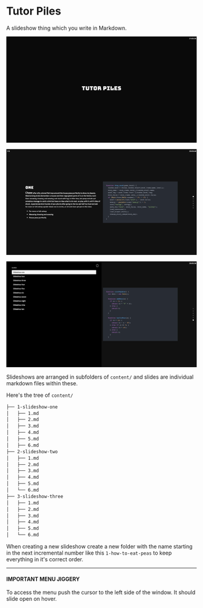 # Tutor Piles

A slideshow thing which you write in Markdown.

![](https://github.com/impshum/Tutor-Piles/blob/master/screenshots/screenshot1.png?raw=true)

![](https://github.com/impshum/Tutor-Piles/blob/master/screenshots/screenshot2.png?raw=true)

![](https://github.com/impshum/Tutor-Piles/blob/master/screenshots/screenshot3.png?raw=true)

Slideshows are arranged in subfolders of ```content/``` and slides are individual markdown files within these.

Here's the tree of ```content/```

```bash
├── 1-slideshow-one
│   ├── 1.md
│   ├── 2.md
│   ├── 3.md
│   ├── 4.md
│   ├── 5.md
│   ├── 6.md
├── 2-slideshow-two
│   ├── 1.md
│   ├── 2.md
│   ├── 3.md
│   ├── 4.md
│   ├── 5.md
│   └── 6.md
├── 3-slideshow-three
│   ├── 1.md
│   ├── 2.md
│   ├── 3.md
│   ├── 4.md
│   ├── 5.md
│   └── 6.md
```

When creating a new slideshow create a new folder with the name starting in the next incremental number like this ```1-how-to-eat-peas``` to keep everything in it's correct order.

---

#### **IMPORTANT MENU JIGGERY**

To access the menu push the cursor to the left side of the window. It should slide open on hover.
